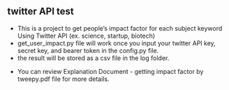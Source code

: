 ## twitter API test
- This is a project to get people’s impact factor for each subject keyword Using Twitter API (ex. science, startup, biotech)
- get_user_impact.py file will work once you input your twitter API key, secret key, and bearer token in the config.py file.
- the result will be stored as a csv file in the log folder.

* You can review Explanation Document - getting impact factor by tweepy.pdf file for more details.
